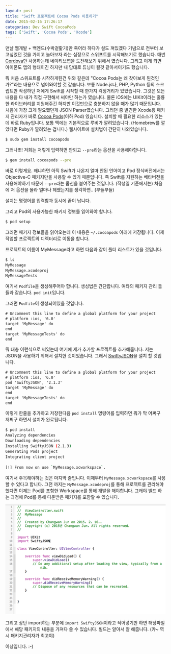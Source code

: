 ```yaml
---
layout: post
title: "Swift 프로젝트에 Cocoa Pods 이용하기"
date: 2015-02-16 17:26:17
categories: Dev Swift CocoaPods
tags: ['Swift', 'Cocoa Pods', 'Xcode']
---
```


맨날 웹개발 + 백엔드(수박겉핥기)만 죽어라 하다가 설도 껴있겠다 기념으로 전부터 보고싶었던 것을 가지고 놀아보자 라는 심정으로 스위프트를 시작해보기로 했습니다. 매번 [Cordova](http://cordova.apache.org)만 사용하는데 네이티브앱을 도전해보기 위해서 였습니다. 그리고 이게 되면 아이폰도 앱의 형태이긴 하지만 내 맘대로 튜닝이 될것 같아서이기도 했습니다.

뭐 처음 스위프트를 시작하게된건 위와 같은데 "Cocoa Pods는 왜 찾아보게 된것인가?"라는 내용으로 넘어와야할 것 같습니다. 보통 Node.js나, PHP, Python 등의 스크립트만 작성하던 저에게 Swift를 시작할 때 한가지 걱정거리가 있었습니다. 그것은 모든 내용을 다 내가 직접 구현해서 써야만 하는가 였습니다. 물론 iOS에는 UIKit이라는 훌륭한 라이브러리를 지원해주긴 하지만 이것만으로 충분하지 않을 때가 많기 때문입니다. 처음에 가장 크게 필요했던게 JSON Parser였습니다. 그러던 중 발견한 Xcode용 패키지 관리자가 바로 [Cocoa Pods](http://cocoapods.org)(이하 Pod) 였습니다. 설치할 때 필요한 리소스가 있는데 바로 Ruby입니다. 보통 맥에는 기본적으로 루비가 깔려있습니다. (Homebrew를 깔았다면 Ruby가 깔려있는 겁니다.) 웹사이트에 설치법이 간단히 나와있습니다.

```bash
$ sudo gem install cocoapods
```

그러나!!!! 저희는 저렇게 입력하면 안되고 `--pre`라는 옵션을 사용해야합니다.

```bash
$ gem install cocoapods --pre
```

바로 이렇게요. 왜냐하면 아직 Swift가 나온지 얼마 안된 언어이고 Pod 정식버전에서는 Objective-C 패키지만을 사용할 수 있기 때문입니다. 즉 Swift를 지원하는 베타버전을 사용해야하기 때문에 `--pre`라는 옵션을 붙여주는 것입니다. (작성일 기준에서는) 처음에 저 옵션을 몰라 얼마나 헤맸는지를 생각하면.. (부들부들)

설치는 명령어를 입력함과 동시에 끝이 납니다.

그리고 Pod의 사용가능한 패키지 정보를 읽어와야 합니다.

```bash
$ pod setup
```

그러면 패키지 정보들을 읽어오는데 이 내용은 `~/.cocoapods` 아래에 저장됩니다. 이제 작업할 프로젝트의 디렉터리로 이동을 합니다.

프로젝트의 이름이 MyMessage라고 하면 다음과 같이 폴더 리스트가 있을 것입니다.

```bash
$ ls
MyMessage
MyMessage.xcodeproj
MyMessageTests
```

여기서 `Podfile`을 생성해주어야 합니다. 생성법은 간단합니다. 여타의 패키지 관리 툴들과 같습니다. `pod init`입니다.

그러면 `Podfile`이 생성되어있을 것입니다.

```
# Uncomment this line to define a global platform for your project
# platform :ios, '6.0'
target 'MyMessage' do
end
target 'MyMessageTests' do
end
```

뭐 대충 이런식으로 써있는데 여기에 제가 추가할 프로젝트를 추가해줍니다. 저는 JSON을 사용하기 위해서 설치한 것이었습니다. 그래서 [SwiftyJSON](https://github.com/SwiftyJSON/SwiftyJSON)을 설치 할 것입니다.

```
# Uncomment this line to define a global platform for your project
# platform :ios, '6.0'
pod 'SwiftyJSON', '2.1.3'
target 'MyMessage' do
end
target 'MyMessageTests' do
end
```

이렇게 한줄을 추가하고 저장한다음 `pod install` 명령어를 입력하면 뭐가 막 어쩌구 저쩌구 하면서 설치가 완료됩니다.

```bash
$ pod install
Analyzing dependencies
Downloading dependencies
Installing SwiftyJSON (2.1.3)
Generating Pods project
Integrating client project

[!] From now on use `MyMessage.xcworkspace`.
```

여기서 주목해야하는 것은 마지막 줄입니다. 이제부터 `MyMessage.xcworkspace`를 사용할 수 있다고 합니다. 그전 까지는 `MyMessage.xcodeproj`를 통해 프로젝트를 관리해야 했다면 이제는 Pod를 포함한 Workspace를 통해 개발을 해야합니다. 그래야 빌드 하는 과정에 Pod를 통해 다운받은 패키지를 포함할 수 있습니다.

![import swiftyJSON](/images/dev/swift/pod/import-swiftyjson.png)

그리고 상단 import하는 부분에 `import SwiftyJSON`이라고 적어넣기만 하면 해당파일에서 해당 패키지의 내용을 가져다 쓸 수 있습니다. 빌드는 알아서 잘 해줍니다. (캬~ 역시 패키지관리자가 최고야)

이상입니다. :-)